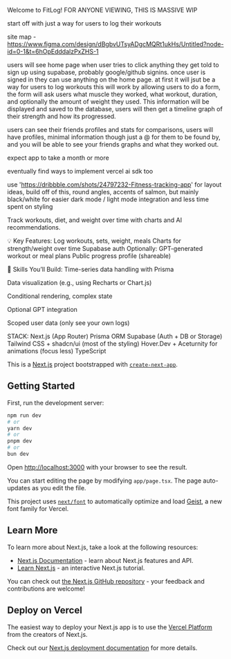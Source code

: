 Welcome to FitLog! 
FOR ANYONE VIEWING, THIS IS MASSIVE WIP


start off with just a way for users to log their workouts

site map - https://www.figma.com/design/dBgbvUTsyADgcMQRt1ukHs/Untitled?node-id=0-1&t=6hOpEdddalzPxZHS-1

users will see home page
when user tries to click anything they get told to sign up using supabase, probably google/github signins.
once user is signed in they can use anything on the home page. 
at first it will jsut be a way for users to log workouts
this will work by allowing users to do a form, the form will ask users what muscle they worked, what workout, duration, 
and optionally the amount of weight they used. This information will be displayed and saved to the database, 
users will then get a timeline graph of their strength and how its progressed.

users can see their friends profiles and stats for comparisons, users will have profiles, minimal information though just a @ for them to
be found by, and you will be able to see your friends graphs and what they worked out.

expect app to take a month or more

eventually find ways to implement vercel ai sdk too


use 'https://dribbble.com/shots/24797232-Fitness-tracking-app' for layout ideas, build off of this, round angles, accents of salmon, 
but mainly black/white for easier dark mode / light mode integration and less time spent on styling





<!-- IDEAS  -->
Track workouts, diet, and weight over time with charts and AI recommendations.

💡 Key Features:
Log workouts, sets, weight, meals
Charts for strength/weight over time
Supabase auth
Optionally: GPT-generated workout or meal plans
Public progress profile (shareable)

🧠 Skills You’ll Build:
Time-series data handling with Prisma

Data visualization (e.g., using Recharts or Chart.js)

Conditional rendering, complex state

Optional GPT integration

Scoped user data (only see your own logs)

STACK:
Next.js (App Router)
Prisma ORM
Supabase (Auth + DB or Storage)
Tailwind CSS + shadcn/ui (most of the styling)
Hover.Dev + Aceturnity for animations (focus less)
TypeScript

This is a [Next.js](https://nextjs.org) project bootstrapped with [`create-next-app`](https://nextjs.org/docs/app/api-reference/cli/create-next-app).

## Getting Started

First, run the development server:

```bash
npm run dev
# or
yarn dev
# or
pnpm dev
# or
bun dev
```

Open [http://localhost:3000](http://localhost:3000) with your browser to see the result.

You can start editing the page by modifying `app/page.tsx`. The page auto-updates as you edit the file.

This project uses [`next/font`](https://nextjs.org/docs/app/building-your-application/optimizing/fonts) to automatically optimize and load [Geist](https://vercel.com/font), a new font family for Vercel.

## Learn More

To learn more about Next.js, take a look at the following resources:

- [Next.js Documentation](https://nextjs.org/docs) - learn about Next.js features and API.
- [Learn Next.js](https://nextjs.org/learn) - an interactive Next.js tutorial.

You can check out [the Next.js GitHub repository](https://github.com/vercel/next.js) - your feedback and contributions are welcome!

## Deploy on Vercel

The easiest way to deploy your Next.js app is to use the [Vercel Platform](https://vercel.com/new?utm_medium=default-template&filter=next.js&utm_source=create-next-app&utm_campaign=create-next-app-readme) from the creators of Next.js.

Check out our [Next.js deployment documentation](https://nextjs.org/docs/app/building-your-application/deploying) for more details.
